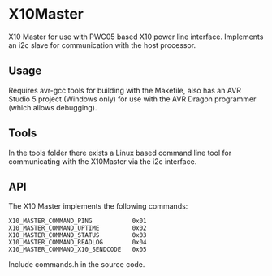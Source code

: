 X10Master
=========

X10 Master for use with PWC05 based X10 power line interface.  Implements an i2c slave for communication with the host processor.

Usage
-----

Requires avr-gcc tools for building with the Makefile, also has an AVR Studio 5 project (Windows only) for use with the AVR Dragon programmer (which allows debugging).

Tools
-----

In the tools folder there exists a Linux based command line tool for communicating with the X10Master via the i2c interface.

API
---

The X10 Master implements the following commands:


	X10_MASTER_COMMAND_PING           0x01
	X10_MASTER_COMMAND_UPTIME         0x02
	X10_MASTER_COMMAND_STATUS		  0x03
	X10_MASTER_COMMAND_READLOG        0x04
	X10_MASTER_COMMAND_X10_SENDCODE   0x05

Include commands.h in the source code.
